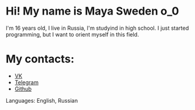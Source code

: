 <h1>Hi! My name is Maya Sweden о_0</h1>
<div>I'm 16 years old, I live in Russia, I'm studyind in high school. I just started programming, but I want to orient myself in this field.</div>


<h1>My contacts:</h1> 
<div> 
    <ul>
        <li><a href="https://vk.com/kishkodiva">VK</a></li>
        <li><a href="https://t.me/kishkodiva ">Telegram</a></li>
        <li><a href="https://github.com/k1shkod1va">Github</a></li>
     </ul>
</div>

<div>Languages: English, Russian</div>
